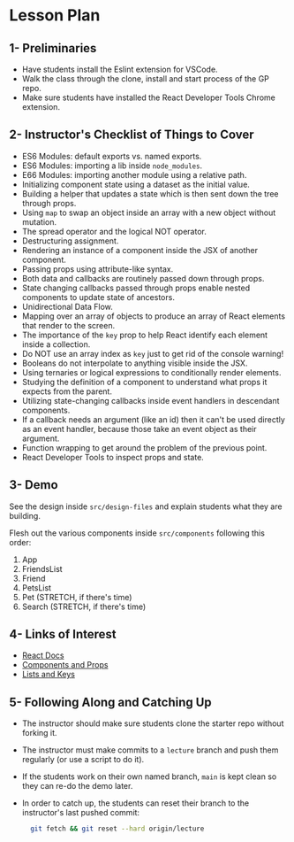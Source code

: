 # Lesson Plan

## 1- Preliminaries

* Have students install the Eslint extension for VSCode.
* Walk the class through the clone, install and start process of the GP repo.
* Make sure students have installed the React Developer Tools Chrome extension.

## 2- Instructor's Checklist of Things to Cover

* ES6 Modules: default exports vs. named exports.
* ES6 Modules: importing a lib inside `node_modules`.
* E66 Modules: importing another module using a relative path.
* Initializing component state using a dataset as the initial value.
* Building a helper that updates a state which is then sent down the tree through props.
* Using `map` to swap an object inside an array with a new object without mutation.
* The spread operator and the logical NOT operator.
* Destructuring assignment.
* Rendering an instance of a component inside the JSX of another component.
* Passing props using attribute-like syntax.
* Both data and callbacks are routinely passed down through props.
* State changing callbacks passed through props enable nested components to update state of ancestors.
* Unidirectional Data Flow.
* Mapping over an array of objects to produce an array of React elements that render to the screen.
* The importance of the `key` prop to help React identify each element inside a collection.
* Do NOT use an array index as `key` just to get rid of the console warning!
* Booleans do not interpolate to anything visible inside the JSX.
* Using ternaries or logical expressions to conditionally render elements.
* Studying the definition of a component to understand what props it expects from the parent.
* Utilizing state-changing callbacks inside event handlers in descendant components.
* If a callback needs an argument (like an id) then it can't be used directly as an event handler, because those take an event object as their argument.
* Function wrapping to get around the problem of the previous point.
* React Developer Tools to inspect props and state.

## 3- Demo

See the design inside `src/design-files` and explain students what they are building.

Flesh out the various components inside `src/components` following this order:

1. App
2. FriendsList
3. Friend
4. PetsList
5. Pet (STRETCH, if there's time)
6. Search (STRETCH, if there's time)

## 4- Links of Interest

* [React Docs](https://reactjs.org/docs/getting-started.html)
* [Components and Props](https://reactjs.org/docs/components-and-props.html)
* [Lists and Keys](https://reactjs.org/docs/lists-and-keys.html)

## 5- Following Along and Catching Up

* The instructor should make sure students clone the starter repo without forking it.
* The instructor must make commits to a `lecture` branch and push them regularly (or use a script to do it).
* If the students work on their own named branch, `main` is kept clean so they can re-do the demo later.
* In order to catch up, the students can reset their branch to the instructor's last pushed commit:

  ```bash
    git fetch && git reset --hard origin/lecture
  ```
